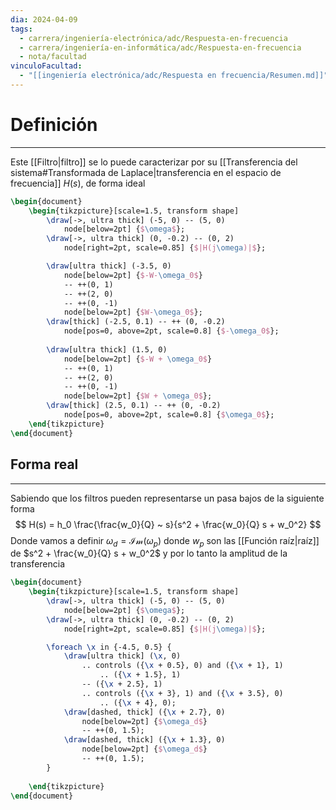 ```yaml
---
dia: 2024-04-09
tags:
  - carrera/ingeniería-electrónica/adc/Respuesta-en-frecuencia
  - carrera/ingeniería-en-informática/adc/Respuesta-en-frecuencia
  - nota/facultad
vinculoFacultad:
  - "[[ingeniería electrónica/adc/Respuesta en frecuencia/Resumen.md]]"
---
```

# Definición
---
Este [[Filtro|filtro]] se lo puede caracterizar por su [[Transferencia del sistema#Transformada de Laplace|transferencia en el espacio de frecuencia]] $H(s)$, de forma ideal 

```tikz
\begin{document} 
	\begin{tikzpicture}[scale=1.5, transform shape]
		\draw[->, ultra thick] (-5, 0) -- (5, 0)
			node[below=2pt] {$\omega$};
		\draw[->, ultra thick] (0, -0.2) -- (0, 2)
			node[right=2pt, scale=0.85] {$|H(j\omega)|$};

		\draw[ultra thick] (-3.5, 0) 
			node[below=2pt] {$-W-\omega_0$}
			-- ++(0, 1) 
			-- ++(2, 0)
			-- ++(0, -1)
			node[below=2pt] {$W-\omega_0$};
		\draw[thick] (-2.5, 0.1) -- ++ (0, -0.2)
			node[pos=0, above=2pt, scale=0.8] {$-\omega_0$};
			
		\draw[ultra thick] (1.5, 0) 
			node[below=2pt] {$-W + \omega_0$}
			-- ++(0, 1) 
			-- ++(2, 0)
			-- ++(0, -1)
			node[below=2pt] {$W + \omega_0$};
		\draw[thick] (2.5, 0.1) -- ++ (0, -0.2)
			node[pos=0, above=2pt, scale=0.8] {$\omega_0$};
	\end{tikzpicture}
\end{document}
```

## Forma real
---
Sabiendo que los filtros pueden representarse un pasa bajos de la siguiente forma $$ H(s) = h_0 \frac{\frac{w_0}{Q} ~ s}{s^2 + \frac{w_0}{Q} s + w_0^2} $$
Donde vamos a definir $\omega_d = \mathcal{Im}(\omega_p)$ donde $w_p$ son las [[Función raíz|raíz]] de $s^2 + \frac{w_0}{Q} s + w_0^2$ y por lo tanto la amplitud de la transferencia

```tikz
\begin{document} 
	\begin{tikzpicture}[scale=1.5, transform shape]
		\draw[->, ultra thick] (-5, 0) -- (5, 0)
			node[below=2pt] {$\omega$};
		\draw[->, ultra thick] (0, -0.2) -- (0, 2)
			node[right=2pt, scale=0.85] {$|H(j\omega)|$};

		\foreach \x in {-4.5, 0.5} {		
			\draw[ultra thick] (\x, 0)
				.. controls ({\x + 0.5}, 0) and ({\x + 1}, 1) 
					.. ({\x + 1.5}, 1)
				-- ({\x + 2.5}, 1)
				.. controls ({\x + 3}, 1) and ({\x + 3.5}, 0) 
					.. ({\x + 4}, 0);
			\draw[dashed, thick] ({\x + 2.7}, 0) 
				node[below=2pt] {$\omega_d$}
				-- ++(0, 1.5);
			\draw[dashed, thick] ({\x + 1.3}, 0) 
				node[below=2pt] {$\omega_d$}
				-- ++(0, 1.5);
		}
		
	\end{tikzpicture}
\end{document}
```
